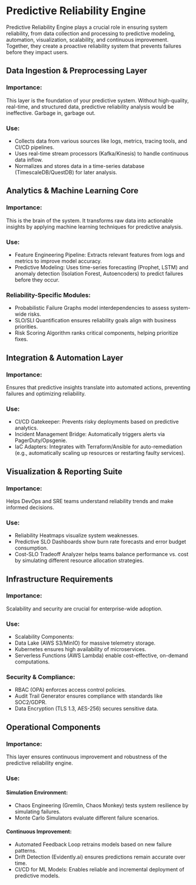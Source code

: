 # Predictive Reliability Engine
Predictive Reliability Engine plays a crucial role in ensuring system reliability, from data collection and processing to predictive modeling, automation, visualization, scalability, and continuous improvement. Together, they create a proactive reliability system that prevents failures before they impact users.

## Data Ingestion & Preprocessing Layer

### Importance:
This layer is the foundation of your predictive system. Without high-quality, real-time, and structured data, predictive reliability analysis would be ineffective. Garbage in, garbage out.

### Use:
- Collects data from various sources like logs, metrics, tracing tools, and CI/CD pipelines.
- Uses real-time stream processors (Kafka/Kinesis) to handle continuous data inflow.
- Normalizes and stores data in a time-series database (TimescaleDB/QuestDB) for later analysis.

## Analytics & Machine Learning Core

### Importance:
This is the brain of the system. It transforms raw data into actionable insights by applying machine learning techniques for predictive analysis.

### Use:
- Feature Engineering Pipeline: Extracts relevant features from logs and metrics to improve model accuracy.
- Predictive Modeling: Uses time-series forecasting (Prophet, LSTM) and anomaly detection (Isolation Forest, Autoencoders) to predict failures before they occur.

### Reliability-Specific Modules:
- Probabilistic Failure Graphs model interdependencies to assess system-wide risks.
- SLO/SLI Quantification ensures reliability goals align with business priorities.
- Risk Scoring Algorithm ranks critical components, helping prioritize fixes.


## Integration & Automation Layer

### Importance:
Ensures that predictive insights translate into automated actions, preventing failures and optimizing reliability.

### Use:
- CI/CD Gatekeeper: Prevents risky deployments based on predictive analytics.
- Incident Management Bridge: Automatically triggers alerts via PagerDuty/Opsgenie.
- IaC Adapters: Integrates with Terraform/Ansible for auto-remediation (e.g., automatically scaling up resources or restarting faulty services).


## Visualization & Reporting Suite

### Importance:
Helps DevOps and SRE teams understand reliability trends and make informed decisions.

### Use:
- Reliability Heatmaps visualize system weaknesses.
- Predictive SLO Dashboards show burn rate forecasts and error budget consumption.
- Cost-SLO Tradeoff Analyzer helps teams balance performance vs. cost by simulating different resource allocation strategies.


## Infrastructure Requirements

### Importance:
Scalability and security are crucial for enterprise-wide adoption.

### Use:
- Scalability Components:
- Data Lake (AWS S3/MinIO) for massive telemetry storage.
- Kubernetes ensures high availability of microservices.
- Serverless Functions (AWS Lambda) enable cost-effective, on-demand computations.

### Security & Compliance:
- RBAC (OPA) enforces access control policies.
- Audit Trail Generator ensures compliance with standards like SOC2/GDPR.
- Data Encryption (TLS 1.3, AES-256) secures sensitive data.

## Operational Components

### Importance:
This layer ensures continuous improvement and robustness of the predictive reliability engine.

### Use:
#### Simulation Environment:
- Chaos Engineering (Gremlin, Chaos Monkey) tests system resilience by simulating failures.
- Monte Carlo Simulators evaluate different failure scenarios.

#### Continuous Improvement:
- Automated Feedback Loop retrains models based on new failure patterns.
- Drift Detection (Evidently.ai) ensures predictions remain accurate over time.
- CI/CD for ML Models: Enables reliable and incremental deployment of predictive models.